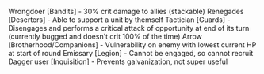 Wrongdoer [Bandits] - 30% crit damage to allies (stackable)
Renegades [Deserters] - Able to support a unit by themself
Tactician [Guards] - Disengages and performs a critical attack of opportunity at end of its turn (currently bugged and doesn't crit 100% of the time)
Arrow [Brotherhood/Companions] - Vulnerability on enemy with lowest current HP at start of round
Emissary [Legion] - Cannot be engaged, so cannot recruit
Dagger user [Inquisition] - Prevents galvanization, not super useful
